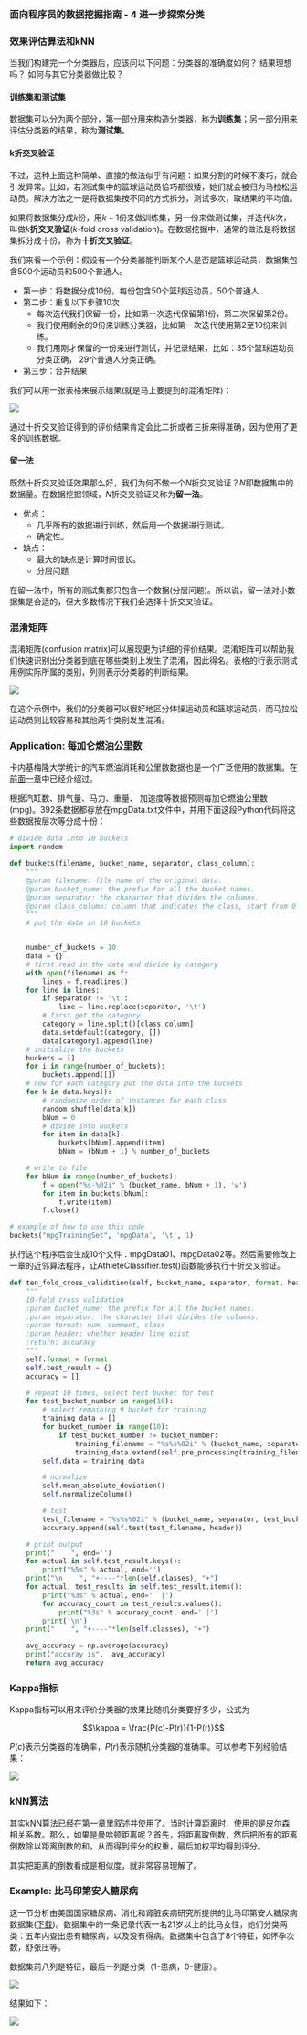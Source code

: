 ### **面向程序员的数据挖掘指南 - 4 进一步探索分类**

### 效果评估算法和kNN

当我们构建完一个分类器后，应该问以下问题：分类器的准确度如何？ 结果理想吗？ 如何与其它分类器做比较？


#### 训练集和测试集

数据集可以分为两个部分，第一部分用来构造分类器，称为**训练集**；另一部分用来评估分类器的结果，称为**测试集**。

#### k折交叉验证

不过，这种上面这种简单、直接的做法似乎有问题：如果分割的时候不凑巧，就会引发异常。比如，若测试集中的篮球运动员恰巧都很矮，她们就会被归为马拉松运动员。解决方法之一是将数据集按不同的方式拆分，测试多次，取结果的平均值。

如果将数据集分成$k$份，用$k-1$份来做训练集，另一份来做测试集，并迭代$k$次，叫做$k$**折交叉验证**($k$-fold cross validation)。在数据挖掘中，通常的做法是将数据集拆分成十份，称为**十折交叉验证**。

我们来看一个示例：假设有一个分类器能判断某个人是否是篮球运动员，数据集包含500个运动员和500个普通人。

* 第一步：将数据分成10份，每份包含50个篮球运动员，50个普通人
* 第二步：重复以下步骤10次
    * 每次迭代我们保留一份，比如第一次迭代保留第1份，第二次保留第2份。
    * 我们使用剩余的9份来训练分类器，比如第一次迭代使用第2至10份来训练。
    * 我们用刚才保留的一份来进行测试，并记录结果，比如：35个篮球运动员分类正确， 29个普通人分类正确。
* 第三步：合并结果

我们可以用一张表格来展示结果(就是马上要提到的混淆矩阵)：

![](figures/15379530847219.jpg)

通过十折交叉验证得到的评价结果肯定会比二折或者三折来得准确，因为使用了更多的训练数据。

#### 留一法

既然十折交叉验证效果那么好，我们为何不做一个$N$折交叉验证？$N$即数据集中的数据量。在数据挖掘领域，$N$折交叉验证又称为**留一法**。

* 优点：
    * 几乎所有的数据进行训练，然后用一个数据进行测试。
    * 确定性。
* 缺点：
    * 最大的缺点是计算时间很长。
    * 分层问题

在留一法中，所有的测试集都只包含一个数据(分层问题)。所以说，留一法对小数据集是合适的，但大多数情况下我们会选择十折交叉验证。

### 混淆矩阵

混淆矩阵(confusion matrix)可以展现更为详细的评价结果。混淆矩阵可以帮助我们快速识别出分类器到底在哪些类别上发生了混淆，因此得名。表格的行表示测试用例实际所属的类别，列则表示分类器的判断结果。

![](figures/混淆矩阵.jpg)

在这个示例中，我们的分类器可以很好地区分体操运动员和篮球运动员，而马拉松运动员则比较容易和其他两个类别发生混淆。


### Application: 每加仑燃油公里数

卡内基梅隆大学统计的汽车燃油消耗和公里数数据也是一个广泛使用的数据集。在[前面一章](../ch3/#example_2)中已经介绍过。

根据汽缸数、排气量、马力、重量、 加速度等数据预测每加仑燃油公里数(mpg)。392条数据都存放在mpgData.txt文件中，并用下面这段Python代码将这些数据按层次等分成十份：

```python
# divide data into 10 buckets
import random

def buckets(filename, bucket_name, separator, class_column):
	"""
	@param filename: file name of the original data.
	@param bucket_name: the prefix for all the bucket names.
	@param separator: the character that divides the columns.
	@param class_column: column that indicates the class, start from 0
	"""
	# put the data in 10 buckets


	number_of_buckets = 10
	data = {}
	# first read in the data and divide by category
	with open(filename) as f:
		lines = f.readlines()
	for line in lines:
		if separator != '\t':
			line = line.replace(separator, '\t')
		# first get the category
		category = line.split()[class_column]
		data.setdefault(category, [])
		data[category].append(line)
	# initialize the buckets
	buckets = []
	for i in range(number_of_buckets):
		buckets.append([])
	# now for each category put the data into the buckets
	for k in data.keys():
		# randomize order of instances for each class
		random.shuffle(data[k])
		bNum = 0
		# divide into buckets
		for item in data[k]:
			buckets[bNum].append(item)
			bNum = (bNum + 1) % number_of_buckets

	# write to file
	for bNum in range(number_of_buckets):
		f = open("%s-%02i" % (bucket_name, bNum + 1), 'w')
		for item in buckets[bNum]:
			f.write(item)
		f.close()

# example of how to use this code          
buckets("mpgTrainingSet", 'mpgData', '\t', 1)
```

执行这个程序后会生成10个文件：mpgData01、mpgData02等。然后需要修改上一章的近邻算法程序，让AthleteClassifier.test()函数能够执行十折交叉验证。


```Python
def ten_fold_cross_validation(self, bucket_name, separator, format, header=True):
	"""
	10-fold cross validation
	:param bucket_name: the prefix for all the bucket names.
	:param separator: the character that divides the columns.
	:param format: num, comment, class
	:param header: whether header line exist
	:return: accuracy
	"""
	self.format = format
	self.test_result = {}
	accuracy = []

	# repeat 10 times, select test bucket for test
	for test_bucket_number in range(10):
		# select remaining 9 bucket for training
		training_data = []
		for bucket_number in range(10):
			if test_bucket_number != bucket_number:
				training_filename = "%s%s%02i" % (bucket_name, separator, bucket_number + 1)
				training_data.extend(self.pre_processing(training_filename, header))
		self.data = training_data

		# normalize
		self.mean_absolute_deviation()
		self.normalizeColumn()

		# test
		test_filename = "%s%s%02i" % (bucket_name, separator, test_bucket_number + 1)
		accuracy.append(self.test(test_filename, header))

	# print output
	print("    ", end='')
	for actual in self.test_result.keys():
		print("%5s" % actual, end='')
	print("\n    ", "+----"*len(self.classes), "+")
	for actual, test_results in self.test_result.items():
		print("%3s" % actual, end='  |')
		for accuracy_count in test_results.values():
			print("%3s" % accuracy_count, end=' |')
		print('\n')
	print("    ", "+----"*len(self.classes), "+")

	avg_accuracy = np.average(accuracy)
	print("accuray is",  avg_accuracy)
	return avg_accuracy
```


### Kappa指标

Kappa指标可以用来评价分类器的效果比随机分类要好多少，公式为

$$\kappa = \frac{P(c)-P(r)}{1-P(r)}$$

$P(c)$表示分类器的准确率，$P(r)$表示随机分类器的准确率。可以参考下列经验结果：

![](figures/kappa.jpg)


### kNN算法

其实kNN算法已经在[第一章](../ch1#knn)里叙述并使用了。当时计算距离时，使用的是皮尔森相关系数。那么，如果是曼哈顿距离呢？首先，将距离取倒数，然后把所有的距离倒数除以距离倒数的和，从而得到评分的权重，最后加权平均得到评分。

其实把距离的倒数看成是相似度，就非常容易理解了。

### Example: 比马印第安人糖尿病

这一节分析由美国国家糖尿病、消化和肾脏疾病研究所提供的比马印第安人糖尿病数据集([下载](https://gist.githubusercontent.com/ktisha/c21e73a1bd1700294ef790c56c8aec1f/raw/819b69b5736821ccee93d05b51de0510bea00294/pima-indians-diabetes.csv))。数据集中的一条记录代表一名21岁以上的比马女性，她们分类两类：五年内查出患有糖尿病，以及没有得病。数据集中包含了8个特征，如怀孕次数，舒张压等。


 数据集前八列是特征，最后一列是分类（1-患病，0-健康）。

![](figures/pima.png)


结果如下：

![](figures/pimaTestResult.jpg)
